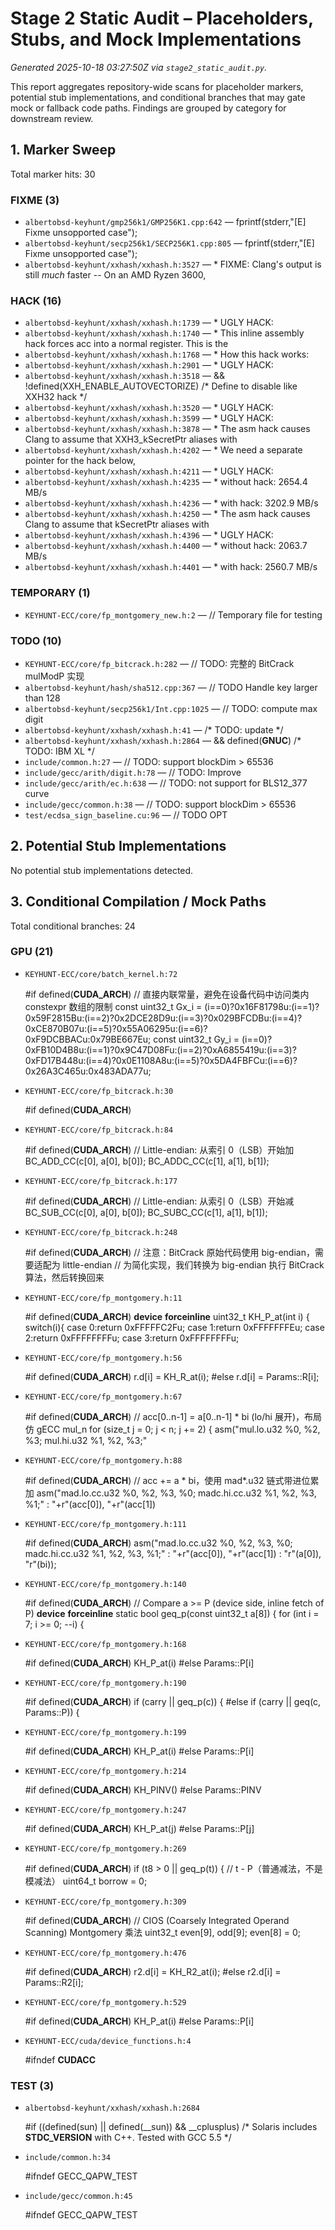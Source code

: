 # Stage 2 Static Audit – Placeholders, Stubs, and Mock Implementations

_Generated 2025-10-18 03:27:50Z via `stage2_static_audit.py`._

This report aggregates repository-wide scans for placeholder markers,
potential stub implementations, and conditional branches that may gate
mock or fallback code paths. Findings are grouped by category for
downstream review.


## 1. Marker Sweep

Total marker hits: 30

### FIXME (3)
- `albertobsd-keyhunt/gmp256k1/GMP256K1.cpp:642` — fprintf(stderr,"[E] Fixme unsopported case");
- `albertobsd-keyhunt/secp256k1/SECP256K1.cpp:805` — fprintf(stderr,"[E] Fixme unsopported case");
- `albertobsd-keyhunt/xxhash/xxhash.h:3527` — * FIXME: Clang's output is still _much_ faster -- On an AMD Ryzen 3600,

### HACK (16)
- `albertobsd-keyhunt/xxhash/xxhash.h:1739` — * UGLY HACK:
- `albertobsd-keyhunt/xxhash/xxhash.h:1740` — * This inline assembly hack forces acc into a normal register. This is the
- `albertobsd-keyhunt/xxhash/xxhash.h:1768` — * How this hack works:
- `albertobsd-keyhunt/xxhash/xxhash.h:2901` — * UGLY HACK:
- `albertobsd-keyhunt/xxhash/xxhash.h:3518` — && !defined(XXH_ENABLE_AUTOVECTORIZE)      /* Define to disable like XXH32 hack */
- `albertobsd-keyhunt/xxhash/xxhash.h:3520` — * UGLY HACK:
- `albertobsd-keyhunt/xxhash/xxhash.h:3599` — * UGLY HACK:
- `albertobsd-keyhunt/xxhash/xxhash.h:3878` — * The asm hack causes Clang to assume that XXH3_kSecretPtr aliases with
- `albertobsd-keyhunt/xxhash/xxhash.h:4202` — * We need a separate pointer for the hack below,
- `albertobsd-keyhunt/xxhash/xxhash.h:4211` — * UGLY HACK:
- `albertobsd-keyhunt/xxhash/xxhash.h:4235` — *   without hack: 2654.4 MB/s
- `albertobsd-keyhunt/xxhash/xxhash.h:4236` — *   with hack:    3202.9 MB/s
- `albertobsd-keyhunt/xxhash/xxhash.h:4250` — * The asm hack causes Clang to assume that kSecretPtr aliases with
- `albertobsd-keyhunt/xxhash/xxhash.h:4396` — * UGLY HACK:
- `albertobsd-keyhunt/xxhash/xxhash.h:4400` — *   without hack: 2063.7 MB/s
- `albertobsd-keyhunt/xxhash/xxhash.h:4401` — *   with hack:    2560.7 MB/s

### TEMPORARY (1)
- `KEYHUNT-ECC/core/fp_montgomery_new.h:2` — // Temporary file for testing

### TODO (10)
- `KEYHUNT-ECC/core/fp_bitcrack.h:282` — // TODO: 完整的 BitCrack mulModP 实现
- `albertobsd-keyhunt/hash/sha512.cpp:367` — // TODO Handle key larger than 128
- `albertobsd-keyhunt/secp256k1/Int.cpp:1025` — // TODO: compute max digit
- `albertobsd-keyhunt/xxhash/xxhash.h:41` — /* TODO: update */
- `albertobsd-keyhunt/xxhash/xxhash.h:2864` — && defined(__GNUC__) /* TODO: IBM XL */
- `include/common.h:27` — // TODO: support blockDim > 65536
- `include/gecc/arith/digit.h:78` — // TODO: Improve
- `include/gecc/arith/ec.h:638` — // TODO: not support for BLS12_377 curve
- `include/gecc/common.h:38` — // TODO: support blockDim > 65536
- `test/ecdsa_sign_baseline.cu:96` — // TODO OPT


## 2. Potential Stub Implementations

No potential stub implementations detected.


## 3. Conditional Compilation / Mock Paths

Total conditional branches: 24

### GPU (21)
- `KEYHUNT-ECC/core/batch_kernel.h:72`
  
    #if defined(__CUDA_ARCH__)
          // 直接内联常量，避免在设备代码中访问类内 constexpr 数组的限制
          const uint32_t Gx_i = (i==0)?0x16F81798u:(i==1)?0x59F2815Bu:(i==2)?0x2DCE28D9u:(i==3)?0x029BFCDBu:(i==4)?0xCE870B07u:(i==5)?0x55A06295u:(i==6)?0xF9DCBBACu:0x79BE667Eu;
          const uint32_t Gy_i = (i==0)?0xFB10D4B8u:(i==1)?0x9C47D08Fu:(i==2)?0xA6855419u:(i==3)?0xFD17B448u:(i==4)?0x0E1108A8u:(i==5)?0x5DA4FBFCu:(i==6)?0x26A3C465u:0x483ADA77u;

- `KEYHUNT-ECC/core/fp_bitcrack.h:30`
  
    #if defined(__CUDA_ARCH__)

- `KEYHUNT-ECC/core/fp_bitcrack.h:84`
  
    #if defined(__CUDA_ARCH__)
        // Little-endian: 从索引 0（LSB）开始加
        BC_ADD_CC(c[0], a[0], b[0]);
        BC_ADDC_CC(c[1], a[1], b[1]);

- `KEYHUNT-ECC/core/fp_bitcrack.h:177`
  
    #if defined(__CUDA_ARCH__)
        // Little-endian: 从索引 0（LSB）开始减
        BC_SUB_CC(c[0], a[0], b[0]);
        BC_SUBC_CC(c[1], a[1], b[1]);

- `KEYHUNT-ECC/core/fp_bitcrack.h:248`
  
    #if defined(__CUDA_ARCH__)
        // 注意：BitCrack 原始代码使用 big-endian，需要适配为 little-endian
        // 为简化实现，我们转换为 big-endian 执行 BitCrack 算法，然后转换回来

- `KEYHUNT-ECC/core/fp_montgomery.h:11`
  
    #if defined(__CUDA_ARCH__)
    __device__ __forceinline__ uint32_t KH_P_at(int i) {
      switch(i){
        case 0:return 0xFFFFFC2Fu; case 1:return 0xFFFFFFFEu; case 2:return 0xFFFFFFFFu; case 3:return 0xFFFFFFFFu;

- `KEYHUNT-ECC/core/fp_montgomery.h:56`
  
    #if defined(__CUDA_ARCH__)
          r.d[i] = KH_R_at(i);
    #else
          r.d[i] = Params::R[i];

- `KEYHUNT-ECC/core/fp_montgomery.h:67`
  
    #if defined(__CUDA_ARCH__)
        // acc[0..n-1] = a[0..n-1] * bi (lo/hi 展开)，布局仿 gECC mul_n
        for (size_t j = 0; j < n; j += 2) {
          asm("mul.lo.u32 %0, %2, %3; mul.hi.u32 %1, %2, %3;"

- `KEYHUNT-ECC/core/fp_montgomery.h:88`
  
    #if defined(__CUDA_ARCH__)
        // acc += a * bi，使用 mad*.u32 链式带进位累加
        asm("mad.lo.cc.u32 %0, %2, %3, %0; madc.hi.cc.u32 %1, %2, %3, %1;"
            : "+r"(acc[0]), "+r"(acc[1])

- `KEYHUNT-ECC/core/fp_montgomery.h:111`
  
    #if defined(__CUDA_ARCH__)
        asm("mad.lo.cc.u32 %0, %2, %3, %0; madc.hi.cc.u32 %1, %2, %3, %1;"
            : "+r"(acc[0]), "+r"(acc[1])
            : "r"(a[0]), "r"(bi));

- `KEYHUNT-ECC/core/fp_montgomery.h:140`
  
    #if defined(__CUDA_ARCH__)
      // Compare a >= P (device side, inline fetch of P)
      __device__ __forceinline__ static bool geq_p(const uint32_t a[8]) {
        for (int i = 7; i >= 0; --i) {

- `KEYHUNT-ECC/core/fp_montgomery.h:168`
  
    #if defined(__CUDA_ARCH__)
              KH_P_at(i)
    #else
              Params::P[i]

- `KEYHUNT-ECC/core/fp_montgomery.h:190`
  
    #if defined(__CUDA_ARCH__)
        if (carry || geq_p(c)) {
    #else
        if (carry || geq(c, Params::P)) {

- `KEYHUNT-ECC/core/fp_montgomery.h:199`
  
    #if defined(__CUDA_ARCH__)
              KH_P_at(i)
    #else
              Params::P[i]

- `KEYHUNT-ECC/core/fp_montgomery.h:214`
  
    #if defined(__CUDA_ARCH__)
          KH_PINV()
    #else
          Params::PINV

- `KEYHUNT-ECC/core/fp_montgomery.h:247`
  
    #if defined(__CUDA_ARCH__)
              KH_P_at(j)
    #else
              Params::P[j]

- `KEYHUNT-ECC/core/fp_montgomery.h:269`
  
    #if defined(__CUDA_ARCH__)
        if (t8 > 0 || geq_p(t)) {
          // t - P（普通减法，不是模减法）
          uint64_t borrow = 0;

- `KEYHUNT-ECC/core/fp_montgomery.h:309`
  
    #if defined(__CUDA_ARCH__)
        // CIOS (Coarsely Integrated Operand Scanning) Montgomery 乘法
        uint32_t even[9], odd[9];
        even[8] = 0;

- `KEYHUNT-ECC/core/fp_montgomery.h:476`
  
    #if defined(__CUDA_ARCH__)
          r2.d[i] = KH_R2_at(i);
    #else
          r2.d[i] = Params::R2[i];

- `KEYHUNT-ECC/core/fp_montgomery.h:529`
  
    #if defined(__CUDA_ARCH__)
            KH_P_at(i)
    #else
            Params::P[i]

- `KEYHUNT-ECC/cuda/device_functions.h:4`
  
    #ifndef __CUDACC__

### TEST (3)
- `albertobsd-keyhunt/xxhash/xxhash.h:2684`
  
    #if ((defined(sun) || defined(__sun)) && __cplusplus) /* Solaris includes __STDC_VERSION__ with C++. Tested with GCC 5.5 */

- `include/common.h:34`
  
    #ifndef GECC_QAPW_TEST

- `include/gecc/common.h:45`
  
    #ifndef GECC_QAPW_TEST
